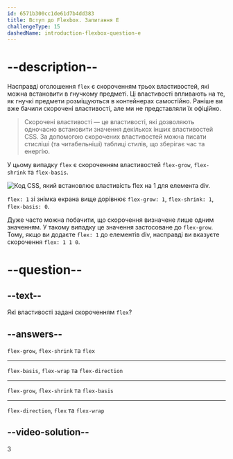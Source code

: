 ```yaml
---
id: 6571b300cc1de61d7b4dd383
title: Вступ до Flexbox. Запитання E
challengeType: 15
dashedName: introduction-flexbox-question-e
---
```


# --description--

Насправді оголошення `flex` є скороченням трьох властивостей, які можна встановити в гнучкому предметі. Ці властивості впливають на те, як гнучкі предмети розміщуються в контейнерах самостійно. Раніше ви вже бачили скорочені властивості, але ми не представляли їх офіційно.

> Скорочені властивості — це властивості, які дозволяють одночасно встановити значення декількох інших властивостей CSS. За допомогою скорочених властивостей можна писати стисліші (та читабельніші) таблиці стилів, що зберігає час та енергію.

У цьому випадку `flex` є скороченням властивостей `flex-grow`, `flex-shrink` та `flex-basis`.

<img src="https://cdn.freecodecamp.org/curriculum/odin-project/flex-box/flexbox-04.png" alt="Код CSS, який встановлює властивість flex на 1 для елемента div." />

`flex: 1` зі знімка екрана вище дорівнює `flex-grow: 1`, `flex-shrink: 1`, `flex-basis: 0`.

Дуже часто можна побачити, що скорочення визначене лише одним значенням. У такому випадку це значення застосоване до `flex-grow`. Тому, якщо ви додаєте `flex: 1` до елементів div, насправді ви вказуєте скорочення `flex: 1 1 0`.

# --question--

## --text--

Які властивості задані скороченням `flex`?

## --answers--

`flex-grow`, `flex-shrink` та `flex`

---

`flex-basis`, `flex-wrap` та `flex-direction`

---

`flex-grow`, `flex-shrink` та `flex-basis`

---

`flex-direction`, `flex` та `flex-wrap`

## --video-solution--

3
